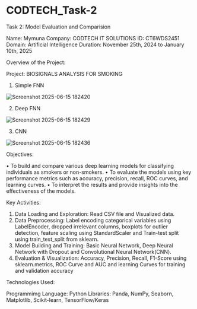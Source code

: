 # CODTECH_Task-2

Task 2: Model Evaluation and Comparision

Name: Mymuna
Company: CODTECH IT SOLUTIONS
ID: CT6WDS2451
Domain: Artificial Intelligence
Duration: November 25th, 2024 to January 10th, 2025

Overview of the Project:

Project: BIOSIGNALS ANALYSIS FOR SMOKING

1. Simple FNN

 ![Screenshot 2025-06-15 182420](https://github.com/user-attachments/assets/8747846b-772a-454c-b091-721138318cd5)

2. Deep FNN

![Screenshot 2025-06-15 182429](https://github.com/user-attachments/assets/84f2fcd8-55dc-4989-9fd5-8ff512c24260)

3. CNN

![Screenshot 2025-06-15 182436](https://github.com/user-attachments/assets/1e4eb8c4-c400-4b0e-9489-5d802c9014c9)

Objectives:
 
• To build and compare various deep learning models for classifying individuals as smokers or non-smokers.
• To evaluate the models using key performance metrics such as accuracy, precision, recall, ROC curves,
and learning curves.
• To interpret the results and provide insights into the effectiveness of the models. 

Key Activities:

1. Data Loading and Exploration: Read CSV file and Visualized data.
2. Data Preprocessing: Label encoding categorical variables using LabelEncoder, dropped irrelevant columns, boxplots for outlier detection, feature scaling using StandardScaler and Train-test split using train_test_split from sklearn.
3. Model Building and Training: Basic Neural Network, Deep Neural Network with Dropout and Convolutional Neural Network(CNN).
4. Evaluation & Visualization: Accuracy, Precision, Recall, F1-Score using sklearn.metrics, ROC Curve and AUC and learning Curves for training and validation accuracy

Technologies Used:

Programmimg Language: Python
Libraries: Panda, NumPy, Seaborn, Matplotlib, Scikit-learn, TensorFlow/Keras

